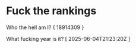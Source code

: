 # Fuck the rankings

Who the hell am I?
{ 18914309 }

What fucking year is it?
[ 2025-06-04T21:23:20Z ]
